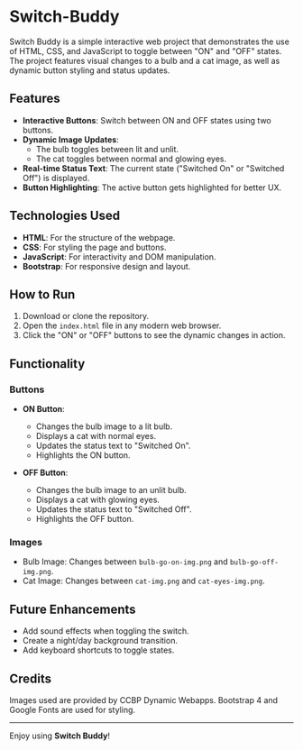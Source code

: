 # Switch-Buddy

Switch Buddy is a simple interactive web project that demonstrates the use of HTML, CSS, and JavaScript to toggle between "ON" and "OFF" states. The project features visual changes to a bulb and a cat image, as well as dynamic button styling and status updates.

## Features
- **Interactive Buttons**: Switch between ON and OFF states using two buttons.
- **Dynamic Image Updates**: 
  - The bulb toggles between lit and unlit.
  - The cat toggles between normal and glowing eyes.
- **Real-time Status Text**: The current state ("Switched On" or "Switched Off") is displayed.
- **Button Highlighting**: The active button gets highlighted for better UX.

## Technologies Used
- **HTML**: For the structure of the webpage.
- **CSS**: For styling the page and buttons.
- **JavaScript**: For interactivity and DOM manipulation.
- **Bootstrap**: For responsive design and layout.

## How to Run
1. Download or clone the repository.
2. Open the `index.html` file in any modern web browser.
3. Click the "ON" or "OFF" buttons to see the dynamic changes in action.

## Functionality
### Buttons
- **ON Button**:
  - Changes the bulb image to a lit bulb.
  - Displays a cat with normal eyes.
  - Updates the status text to "Switched On".
  - Highlights the ON button.

- **OFF Button**:
  - Changes the bulb image to an unlit bulb.
  - Displays a cat with glowing eyes.
  - Updates the status text to "Switched Off".
  - Highlights the OFF button.

### Images
- Bulb Image: Changes between `bulb-go-on-img.png` and `bulb-go-off-img.png`.
- Cat Image: Changes between `cat-img.png` and `cat-eyes-img.png`.

## Future Enhancements
- Add sound effects when toggling the switch.
- Create a night/day background transition.
- Add keyboard shortcuts to toggle states.

## Credits
Images used are provided by CCBP Dynamic Webapps. Bootstrap 4 and Google Fonts are used for styling.

---

Enjoy using **Switch Buddy**!

